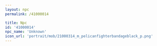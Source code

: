 ```yaml
---
layout: npc
permalink: /41000014

title: Npc
id: '41000014'
npc_name: 'Unknown'
icon_url: 'portrait/mob/21000314_m_pelicanfighterbandageblack_p.png'
---
```

